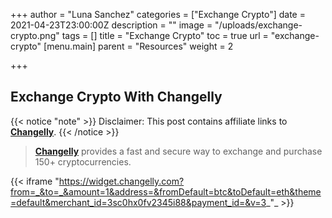 +++
author = "Luna Sanchez"
categories = ["Exchange Crypto"]
date = 2021-04-23T23:00:00Z
description = ""
image = "/uploads/exchange-crypto.png"
tags = []
title = "Exchange Crypto"
toc = true
url = "exchange-crypto"
[menu.main]
parent = "Resources"
weight = 2

+++
## Exchange Crypto With Changelly

{{< notice "note" >}} Disclaimer: This post contains affiliate links to [**Changelly**](/link/changelly). {{< /notice >}}

> [**Changelly**](/link/changelly) provides a fast and secure way to exchange and purchase 150+ cryptocurrencies.

{{< iframe "https://widget.changelly.com?from=_&to=_&amount=1&address=&fromDefault=btc&toDefault=eth&theme=default&merchant_id=3sc0hx0fv2345i88&payment_id=&v=3_"_ >}}